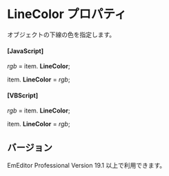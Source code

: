 # LineColor プロパティ

オブジェクトの下線の色を指定します。

#### \[JavaScript\]

_rgb_ = item. **LineColor**;

item. **LineColor** = _rgb_;

#### \[VBScript\]

_rgb_ = item. **LineColor**;

item. **LineColor** = _rgb_;

## バージョン

EmEditor Professional Version 19.1 以上で利用できます。